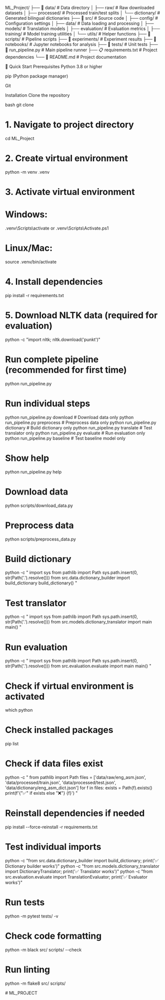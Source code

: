 ML_Project/
├── 📁 data/                           # Data directory
│   ├── raw/                          # Raw downloaded datasets
│   ├── processed/                    # Processed train/test splits
│   └── dictionary/                   # Generated bilingual dictionaries
├── 📁 src/                           # Source code
│   ├── config/                       # Configuration settings
│   ├── data/                         # Data loading and processing
│   ├── models/                       # Translation models
│   ├── evaluation/                   # Evaluation metrics
│   ├── training/                     # Model training utilities
│   └── utils/                        # Helper functions
├── 📁 scripts/                       # Pipeline scripts
├── 📁 experiments/                   # Experiment results
├── 📁 notebooks/                     # Jupyter notebooks for analysis
├── 📁 tests/                         # Unit tests
├── 🚀 run_pipeline.py               # Main pipeline runner
├── 📋 requirements.txt              # Project dependencies
└── 📖 README.md                     # Project documentation


🚀 Quick Start
Prerequisites
Python 3.8 or higher

pip (Python package manager)

Git

Installation
Clone the repository

bash
git clone <your-repository-url>

# 1. Navigate to project directory
cd ML_Project

# 2. Create virtual environment
python -m venv .venv

# 3. Activate virtual environment
# Windows:
.venv\Scripts\activate or .venv\Scripts\Activate.ps1
# Linux/Mac:
source .venv/bin/activate

# 4. Install dependencies
pip install -r requirements.txt

# 5. Download NLTK data (required for evaluation)
python -c "import nltk; nltk.download('punkt')"

# Run complete pipeline (recommended for first time)
python run_pipeline.py

# Run individual steps
python run_pipeline.py download     # Download data only
python run_pipeline.py preprocess   # Preprocess data only
python run_pipeline.py dictionary   # Build dictionary only
python run_pipeline.py translate    # Test translator only
python run_pipeline.py evaluate     # Run evaluation only
python run_pipeline.py baseline     # Test baseline model only

# Show help
python run_pipeline.py help

# Download data
python scripts/download_data.py

# Preprocess data
python scripts/preprocess_data.py

# Build dictionary
python -c "
import sys
from pathlib import Path
sys.path.insert(0, str(Path('.').resolve()))
from src.data.dictionary_builder import build_dictionary
build_dictionary()
"

# Test translator
python -c "
import sys
from pathlib import Path
sys.path.insert(0, str(Path('.').resolve()))
from src.models.dictionary_translator import main
main()
"

# Run evaluation
python -c "
import sys
from pathlib import Path
sys.path.insert(0, str(Path('.').resolve()))
from src.evaluation.evaluate import main
main()
"

# Check if virtual environment is activated
which python

# Check installed packages
pip list

# Check if data files exist
python -c "
from pathlib import Path
files = ['data/raw/eng_asm.json', 'data/processed/train.json', 'data/processed/test.json', 'data/dictionary/eng_asm_dict.json']
for f in files:
    exists = Path(f).exists()
    print(f'{"✅" if exists else "❌"} {f}')
"

# Reinstall dependencies if needed
pip install --force-reinstall -r requirements.txt

# Test individual imports
python -c "from src.data.dictionary_builder import build_dictionary; print('✅ Dictionary builder works')"
python -c "from src.models.dictionary_translator import DictionaryTranslator; print('✅ Translator works')"
python -c "from src.evaluation.evaluate import TranslationEvaluator; print('✅ Evaluator works')"

# Run tests
python -m pytest tests/ -v

# Check code formatting
python -m black src/ scripts/ --check

# Run linting
python -m flake8 src/ scripts/

#   M L _ P R O J E C T 
 
 
